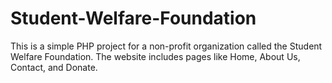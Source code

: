 # Student-Welfare-Foundation
This is a simple PHP project for a non-profit organization called the Student Welfare Foundation.   The website includes pages like Home, About Us, Contact, and Donate.
